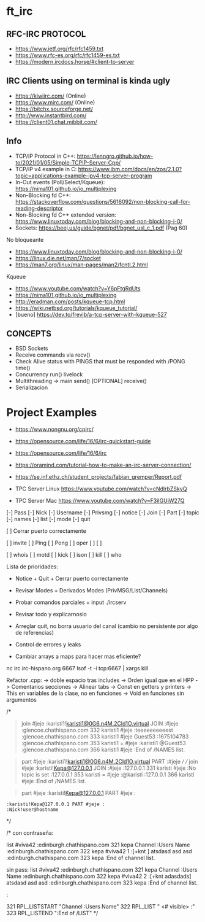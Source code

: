 # ft_irc

## RFC-IRC PROTOCOL
- https://www.ietf.org/rfc/rfc1459.txt
- https://www.rfc-es.org/rfc/rfc1459-es.txt
- https://modern.ircdocs.horse/#client-to-server

## IRC Clients using on terminal is kinda ugly
- https://kiwiirc.com/              (Online)
- https://www.mirc.com/             (Online)
- https://bitchx.sourceforge.net/
- http://www.instantbird.com/
- https://client01.chat.mibbit.com/


## Info
- TCP/IP Protocol in C++: https://lenngro.github.io/how-to/2021/01/05/Simple-TCPIP-Server-Cpp/
- TCP/IP v4 example in C: https://www.ibm.com/docs/en/zos/2.1.0?topic=applications-example-ipv4-tcp-server-program
- In-Out events (Poll/Select/Kqueue): https://nima101.github.io/io_multiplexing 
- Non-Blocking fd C++: https://stackoverflow.com/questions/5616092/non-blocking-call-for-reading-descriptor
- Non-Blocking fd C++ extended version: https://www.linuxtoday.com/blog/blocking-and-non-blocking-i-0/
- Sockets: https://beej.us/guide/bgnet/pdf/bgnet_usl_c_1.pdf (Pag 60)

No bloqueante
- https://www.linuxtoday.com/blog/blocking-and-non-blocking-i-0/
- https://linux.die.net/man/7/socket
- https://man7.org/linux/man-pages/man2/fcntl.2.html

Kqueue
- https://www.youtube.com/watch?v=Y6pFtgRdUts
- https://nima101.github.io/io_multiplexing
- http://eradman.com/posts/kqueue-tcp.html
- https://wiki.netbsd.org/tutorials/kqueue_tutorial/
- [bueno] https://dev.to/frevib/a-tcp-server-with-kqueue-527



## CONCEPTS
* BSD Sockets
* Receive commands via recv()
* Check Alive status with PINGS that must be responded with /PONG time()
* Concurrency run() livelock
* Multithreading -> main
                    send() [OPTIONAL]
                    receive()
* Serializacion

# Project Examples
- https://www.nongnu.org/cpirc/
- https://opensource.com/life/16/6/irc-quickstart-guide
- https://opensource.com/life/16/6/irc
- https://oramind.com/tutorial-how-to-make-an-irc-server-connection/
- https://se.inf.ethz.ch/student_projects/fabian_gremper/Report.pdf

- TPC Server Linux https://www.youtube.com/watch?v=cNdlrbZSkyQ
- TPC Server Mac https://www.youtube.com/watch?v=F3iIGUiW27Q



[-] Pass
[-] Nick
[-] Username
[-] Privsmg
[-] notice
[-] Join
[-] Part
[-] topic
[-] names
[-] list
[-] mode
[-] quit


[ ] Cerrar puerto correctamente

[ ] invite
[ ] Ping
[ ] Pong
[ ] oper
[ ] 
[ ] 

[ ] whois
[ ] motd
[ ] kick
[ ] ison
[ ] kill
[ ] who

Lista de prioridades:
- Notice + Quit + Cerrar puerto correctamente
- Revisar Modes + Derivados Modes (PrivMSG/List/Channels)
- Probar comandos parciales + input ./ircserv
- Revisar todo y explicarnoslo

- Arreglar quit, no borra usuario del canal (cambio no persistente por algo de referencias)
- Control de errores y leaks
- Cambiar arrays a maps para hacer mas eficiente?

nc irc.irc-hispano.org 6667
lsof -t -i tcp:6667 | xargs kill


Refactor .cpp:
-> doble espacio tras includes
-> Orden igual que en el HPP
-> Comentarios secciones
-> Alinear tabs
-> Const en getters y printers
-> This en variables de la clase, no en funciones
-> Void en funciones sin argumentos



/*
> join #jeje
	:karisti1!karisti1@0G6.n4M.2Cld1O.virtual JOIN :#jeje
	:glencoe.chathispano.com 332 karisti1 #jeje :teeeeeeeeeest
	:glencoe.chathispano.com 333 karisti1 #jeje Guest53 :1675104783
	:glencoe.chathispano.com 353 karisti1 = #jeje :karisti1 @Guest53
	:glencoe.chathispano.com 366 karisti1 #jeje :End of /NAMES list.


> part #jeje
	:karisti1!karisti1@0G6.n4M.2Cld1O.virtual PART :#jeje
*/
/*
> join #jeje
	:karisti!Kepa@127.0.0.1 JOIN :#jeje
	:127.0.0.1 331 karisti #jeje :No topic is set
	:127.0.0.1 353 karisti = #jeje :@karisti
	:127.0.0.1 366 karisti #jeje :End of /NAMES list.
	
> part #jeje
	:karisti!Kepa@127.0.0.1 PART #jeje :

	:karisti!Kepa@127.0.0.1 PART #jeje :
	:Nick!user@hostname
*/

/*
con contraseña:

list #viva42
:edinburgh.chathispano.com 321 kepa Channel :Users Name
:edinburgh.chathispano.com 322 kepa #viva42 1 :[+knt <key>] atsdasd asd asd
:edinburgh.chathispano.com 323 kepa :End of channel list.


sin pass:
list #viva42
:edinburgh.chathispano.com 321 kepa Channel :Users Name
:edinburgh.chathispano.com 322 kepa #viva42 2 :[+knt adasdads] atsdasd asd asd
:edinburgh.chathispano.com 323 kepa :End of channel list.

<channel> <client count> :<topic>

321     RPL_LISTSTART
                        "Channel :Users  Name"
322     RPL_LIST
                        "<channel> <# visible> :<topic>"
323     RPL_LISTEND
                        ":End of /LIST"
*/
